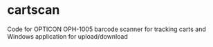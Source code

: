 # cartscan
Code for OPTICON OPH-1005 barcode scanner for tracking carts and Windows application for upload/download
